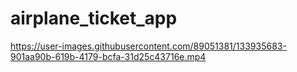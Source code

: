 # airplane_ticket_app



https://user-images.githubusercontent.com/89051381/133935683-901aa90b-619b-4179-bcfa-31d25c43716e.mp4

